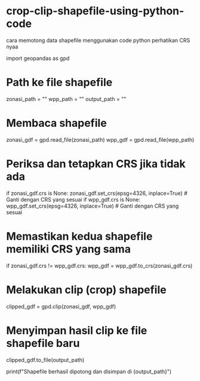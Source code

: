 # crop-clip-shapefile-using-python-code
cara memotong data shapefile menggunakan code python perhatikan CRS nyaa


import geopandas as gpd

# Path ke file shapefile
zonasi_path = ""
wpp_path = ""
output_path = ""

# Membaca shapefile
zonasi_gdf = gpd.read_file(zonasi_path)
wpp_gdf = gpd.read_file(wpp_path)

# Periksa dan tetapkan CRS jika tidak ada
if zonasi_gdf.crs is None:
    zonasi_gdf.set_crs(epsg=4326, inplace=True)  # Ganti dengan CRS yang sesuai
if wpp_gdf.crs is None:
    wpp_gdf.set_crs(epsg=4326, inplace=True)  # Ganti dengan CRS yang sesuai

# Memastikan kedua shapefile memiliki CRS yang sama
if zonasi_gdf.crs != wpp_gdf.crs:
    wpp_gdf = wpp_gdf.to_crs(zonasi_gdf.crs)

# Melakukan clip (crop) shapefile
clipped_gdf = gpd.clip(zonasi_gdf, wpp_gdf)

# Menyimpan hasil clip ke file shapefile baru
clipped_gdf.to_file(output_path)

print(f"Shapefile berhasil dipotong dan disimpan di {output_path}")
